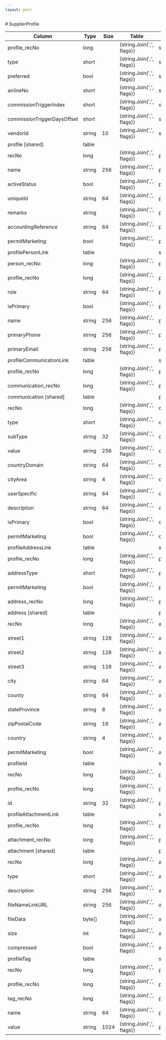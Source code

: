 ```yaml
---
layout: post
---
```


﻿# SupplierProfile


| Column | Type | Size | Table | Description |
| ------ | ---- | ---- | ----- | ----------- |
| profile_recNo | long |  | {string.Join(',', flags)} | supplierProfile | 
| type | short |  | {string.Join(',', flags)} | supplierProfile | 
| preferred | bool |  | {string.Join(',', flags)} | supplierProfile | 
| airlineNo | short |  | {string.Join(',', flags)} | supplierProfile | 
| commissionTriggerIndex | short |  | {string.Join(',', flags)} | supplierProfile | 
| commissionTriggerDaysOffset | short |  | {string.Join(',', flags)} | supplierProfile | 
| vendorId | string | 10 | {string.Join(',', flags)} | supplierProfile | 
| profile  [shared] | table |  |  |  | 
| recNo | long |  | {string.Join(',', flags)} | profile | 
| name | string | 256 | {string.Join(',', flags)} | profile | 
| activeStatus | bool |  | {string.Join(',', flags)} | profile | 
| uniqueId | string | 64 | {string.Join(',', flags)} | profile | 
| remarks | string |  | {string.Join(',', flags)} | profile | 
| accountingReference | string | 64 | {string.Join(',', flags)} | profile | 
| permitMarketing | bool |  | {string.Join(',', flags)} | profile | 
| profilePersonLink  | table |  |  | supplierProfile | 
| person_recNo | long |  | {string.Join(',', flags)} | profilePersonLink | 
| profile_recNo | long |  | {string.Join(',', flags)} | profilePersonLink | 
| role | string | 64 | {string.Join(',', flags)} | profilePersonLink | 
| isPrimary | bool |  | {string.Join(',', flags)} | profilePersonLink | 
| name | string | 256 | {string.Join(',', flags)} | profilePersonLink | 
| primaryPhone | string | 256 | {string.Join(',', flags)} | profilePersonLink | 
| primaryEmail | string | 256 | {string.Join(',', flags)} | profilePersonLink | 
| profileCommunicationLink  | table |  |  | supplierProfile | 
| profile_recNo | long |  | {string.Join(',', flags)} | profileCommunicationLink | 
| communication_recNo | long |  | {string.Join(',', flags)} | profileCommunicationLink | 
| communication  [shared] | table |  |  | profile | 
| recNo | long |  | {string.Join(',', flags)} | communication | 
| type | short |  | {string.Join(',', flags)} | communication | 
| subType | string | 32 | {string.Join(',', flags)} | communication | 
| value | string | 256 | {string.Join(',', flags)} | communication | 
| countryDomain | string | 64 | {string.Join(',', flags)} | communication | 
| cityArea | string | 4 | {string.Join(',', flags)} | communication | 
| userSpecific | string | 64 | {string.Join(',', flags)} | communication | 
| description | string | 64 | {string.Join(',', flags)} | communication | 
| isPrimary | bool |  | {string.Join(',', flags)} | communication | 
| permitMarketing | bool |  | {string.Join(',', flags)} | communication | 
| profileAddressLink  | table |  |  | supplierProfile | 
| profile_recNo | long |  | {string.Join(',', flags)} | profileAddressLink | 
| addressType | short |  | {string.Join(',', flags)} | profileAddressLink | 
| permitMarketing | bool |  | {string.Join(',', flags)} | profileAddressLink | 
| address_recNo | long |  | {string.Join(',', flags)} | profileAddressLink | 
| address  [shared] | table |  |  | profile | 
| recNo | long |  | {string.Join(',', flags)} | address | 
| street1 | string | 128 | {string.Join(',', flags)} | address | 
| street2 | string | 128 | {string.Join(',', flags)} | address | 
| street3 | string | 128 | {string.Join(',', flags)} | address | 
| city | string | 64 | {string.Join(',', flags)} | address | 
| county | string | 64 | {string.Join(',', flags)} | address | 
| stateProvince | string | 8 | {string.Join(',', flags)} | address | 
| zipPostalCode | string | 16 | {string.Join(',', flags)} | address | 
| country | string | 4 | {string.Join(',', flags)} | address | 
| permitMarketing | bool |  | {string.Join(',', flags)} | address | 
| profileId  | table |  |  | supplierProfile | 
| recNo | long |  | {string.Join(',', flags)} | profileId | 
| profile_recNo | long |  | {string.Join(',', flags)} | profileId | 
| id | string | 32 | {string.Join(',', flags)} | profileId | 
| profileAttachmentLink  | table |  |  | supplierProfile | 
| profile_recNo | long |  | {string.Join(',', flags)} | profileAttachmentLink | 
| attachment_recNo | long |  | {string.Join(',', flags)} | profileAttachmentLink | 
| attachment  [shared] | table |  |  | profile | 
| recNo | long |  | {string.Join(',', flags)} | attachment | 
| type | short |  | {string.Join(',', flags)} | attachment | 
| description | string | 256 | {string.Join(',', flags)} | attachment | 
| fileNameLinkURL | string | 256 | {string.Join(',', flags)} | attachment | 
| fileData | byte[] |  | {string.Join(',', flags)} | attachment | 
| size | int |  | {string.Join(',', flags)} | attachment | 
| compressed | bool |  | {string.Join(',', flags)} | attachment | 
| profileTag  | table |  |  | supplierProfile | 
| recNo | long |  | {string.Join(',', flags)} | profileTag | 
| profile_recNo | long |  | {string.Join(',', flags)} | profileTag | 
| tag_recNo | long |  | {string.Join(',', flags)} | profileTag | 
| name | string | 64 | {string.Join(',', flags)} | profileTag | 
| value | string | 1024 | {string.Join(',', flags)} | profileTag | 
